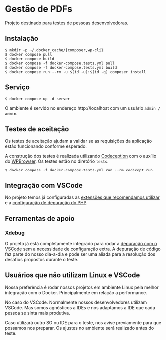 # Gestão de PDFs

Projeto destinado para testes de pessoas desenvolvedoras.

## Instalação

```
$ mkdir -p ~/.docker_cache/{composer,wp-cli}
$ docker compose pull
$ docker compose build
$ docker compose -f docker-compose.tests.yml pull
$ docker compose -f docker-compose.tests.yml build
$ docker compose run --rm -u $(id -u):$(id -g) composer install
```

## Serviço

```
$ docker compose up -d server
```

O ambiente é servido no endereço http://localhost com um usuário `admin / admin`.

## Testes de aceitação

Os testes de aceitação ajudam a validar se as requisições da aplicação estão funcionando conforme esperado.

A construção dos testes é realizada utilizando [Codeception](https://codeception.com/) com o auxílio do [WPBrowser](https://github.com/lucatume/wp-browser). Os testes estão no diretório `tests`.

```
$ docker compose -f docker-compose.tests.yml run --rm codecept run
```

## Integração com VSCode

No projeto temos já configuradas as [extensões que recomendamos utilizar](.vscode/launch.json) e a [configuração de depuração do PHP](.vscode/launch.json).

## Ferramentas de apoio

### Xdebug

O projeto já está completamente integrado para rodar a [depuração com o VSCode](https://code.visualstudio.com/docs/editor/debugging) sem a necessidade de configuração extra. A depuração de código faz parte do nosso dia-a-dia e pode ser uma aliada para a resolução dos desafios propostos durante o teste.

## Usuários que não utilizam Linux e VSCode

Nossa preferência é rodar nossos projetos em ambiente Linux pela melhor integração com o Docker. Principalmente em relação a performance.

No caso do VSCode. Normalmente nossos desenvolvedores utilizam VSCode. Mas somos agnósticos a IDEs e nos adaptamos a IDE que cada pessoa se sinta mais produtiva.

Caso utilizará outro SO ou IDE para o teste, nos avise previamente para que possamos nos preparar. Os ajustes no ambiente será realizado antes do teste.
